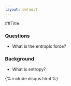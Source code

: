 ```yaml
---
layout: default
---
```


##Title

### Questions

- What is the entropic force?



### Background

- What is entropy?





{% include disqus.html %}